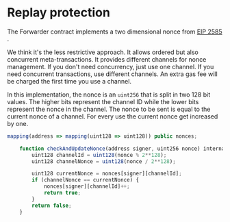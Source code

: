 # Replay protection

The Forwarder contract implements a two dimensional nonce from [EIP 2585](https://github.com/ethereum/EIPs/issues/2585) .

We think it's the less restrictive approach. It allows ordered but also concurrent meta-transactions. It provides different channels for nonce management. If you don't need concurrency, just use one channel. If you need concurrent transactions, use different channels. An extra gas fee will be charged the first time you use a channel.

In this implementation, the nonce is an `uint256` that is split in two 128 bit values. The higher bits represent the channel ID while the lower bits represent the nonce in the channel. The nonce to be sent is equal to the current nonce of a channel. For every use the current nonce get increased by one.

```javascript
mapping(address => mapping(uint128 => uint128)) public nonces;

    function checkAndUpdateNonce(address signer, uint256 nonce) internal returns (bool) {
        uint128 channelId = uint128(nonce % 2**128);
        uint128 channelNonce = uint128(nonce / 2**128);

        uint128 currentNonce = nonces[signer][channelId];
        if (channelNonce == currentNonce) {
            nonces[signer][channelId]++;
            return true;
        }
        return false;
    }
```

